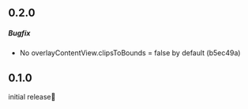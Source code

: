 ## 0.2.0
##### Bugfix
* No overlayContentView.clipsToBounds = false by default (b5ec49a)

## 0.1.0
initial release🎉
